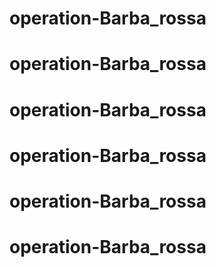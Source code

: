# operation-Barba_rossa
# operation-Barba_rossa
# operation-Barba_rossa
# operation-Barba_rossa
# operation-Barba_rossa
# operation-Barba_rossa
